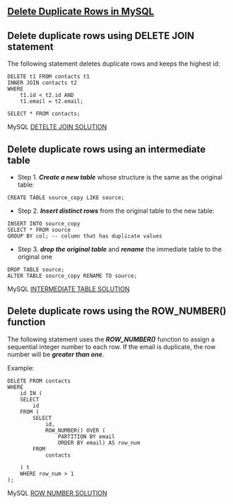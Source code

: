 ## [**Delete Duplicate Rows in MySQL**](https://www.mysqltutorial.org/mysql-delete-duplicate-rows/)

## Delete duplicate rows using DELETE JOIN statement

The following statement deletes duplicate rows and keeps the highest id:
```
DELETE t1 FROM contacts t1
INNER JOIN contacts t2 
WHERE 
    t1.id < t2.id AND 
    t1.email = t2.email;
    
SELECT * FROM contacts;
```

MySQL [DETELTE JOIN SOLUTION](mysql_delete_duplicate_rows_using_delete_join_statement.sql)


## Delete duplicate rows using an intermediate table

* Step 1. **_Create a new table_** whose structure is the same as the original table:
```
CREATE TABLE source_copy LIKE source;
```

* Step 2. **_Insert distinct rows_** from the original table to the new table:
```
INSERT INTO source_copy
SELECT * FROM source
GROUP BY col; -- column that has duplicate values
```

* Step 3. **_drop the original table_** and **_rename_** the immediate table to the original one
```
DROP TABLE source;
ALTER TABLE source_copy RENAME TO source;
```

MySQL [INTERMEDIATE TABLE SOLUTION](mysql_delete_duplicate_rows_using_an_intermediate_table.sql)

## Delete duplicate rows using the ROW_NUMBER() function

The following statement uses the **_ROW_NUMBER()_** function to assign a sequential integer number to each row. If the email is duplicate, the row number will be **_greater than one_**.

Example:
```
DELETE FROM contacts 
WHERE 
	id IN (
	SELECT 
		id 
	FROM (
		SELECT 
			id,
			ROW_NUMBER() OVER (
				PARTITION BY email
				ORDER BY email) AS row_num
		FROM 
			contacts
		
	) t
    WHERE row_num > 1
);
```

MySQL [ROW NUMBER SOLUTION](mysql_delete_duplicate_rows_using_row_number.sql)



